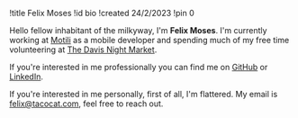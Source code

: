 !title Felix Moses
!id bio
!created 24/2/2023
!pin 0

Hello fellow inhabitant of the milkyway, I'm <b>Felix Moses</b>. I'm currently working at <a href="https://www.linkedin.com/company/motili">Motili</a> as a mobile developer and spending much of my free time volunteering at <a href="https://davisnightmarket.github.io/">The Davis Night Market</a>.

If you're interested in me professionally you can find me on <a href="https://github.com/FelixMo42">GitHub</a> or <a href="https://www.linkedin.com/in/felix-moses-721935166/">LinkedIn</a>.

If you're interested in me personally, first of all, I'm flattered. My email is felix@tacocat.com, feel free to reach out.